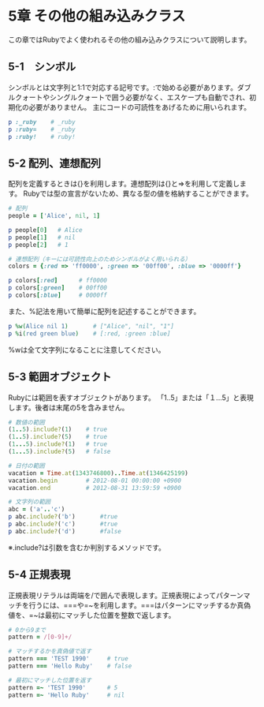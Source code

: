 # 5章 その他の組み込みクラス
この章ではRubyでよく使われるその他の組み込みクラスについて説明します。

## 5-1　シンボル
シンボルとは文字列と1:1で対応する記号です。:で始める必要があります。ダブルクォートやシングルクォートで囲う必要がなく、エスケープも自動でされ、初期化の必要がありません。
主にコードの可読性をあげるために用いられます。
```ruby
p :_ruby    # _ruby
p :ruby=    # _ruby
p :ruby!    # ruby!
```

## 5-2 配列、連想配列
配列を定義するときは{}を利用します。連想配列は{}と=>を利用して定義します。
Rubyでは型の宣言がないため、異なる型の値を格納することができます。
```ruby
# 配列
people = ['Alice', nil, 1]

p people[0]   # Alice
p people[1]   # nil
p people[2]   # 1

# 連想配列（キーには可読性向上のためシンボルがよく用いられる）
colors = {:red => 'ff0000', :green => '00ff00', :blue => '0000ff'}

p colors[:red]      # ff0000
p colors[:green]    # 00ff00
p colors[:blue]     # 0000ff
```
また、%記法を用いて簡単に配列を記述することができます。
```ruby
p %w(Alice nil 1)       # ["Alice", "nil", "1"]
p %i(red green blue)    # [:red, :green :blue]
```
%wは全て文字列になることに注意してください。

## 5-3 範囲オブジェクト
Rubyには範囲を表すオブジェクトがあります。
「1..5」または「１...5」と表現します。後者は末尾の5を含みません。
```ruby
# 数値の範囲
(1..5).include?(1)    # true
(1..5).include?(5)    # true
(1...5).include?(1)   # true
(1...5).include?(5)   # false

# 日付の範囲
vacation = Time.at(1343746800)..Time.at(1346425199)
vacation.begin        # 2012-08-01 00:00:00 +0900
vacation.end          # 2012-08-31 13:59:59 +0900

# 文字列の範囲
abc = ('a'..'c')
p abc.include?('b')       #true
p abc.include?('c')       #true
p abc.include?('d')       #false
```
※.include?は引数を含むか判別するメソッドです。

## 5-4 正規表現
正規表現リテラルは両端を/で囲んで表現します。正規表現によってパターンマッチを行うには、===や=~を利用します。===はパターンにマッチするか真偽値を、=~は最初にマッチした位置を整数で返します。
```ruby
# 0から9まで
pattern = /[0-9]+/

# マッチするかを真偽値で返す
pattern === 'TEST 1990'     # true
pattern === 'Hello Ruby'    # false

# 最初にマッチした位置を返す
pattern =~ 'TEST 1990'      # 5
pattern =~ 'Hello Ruby'     # nil
```

